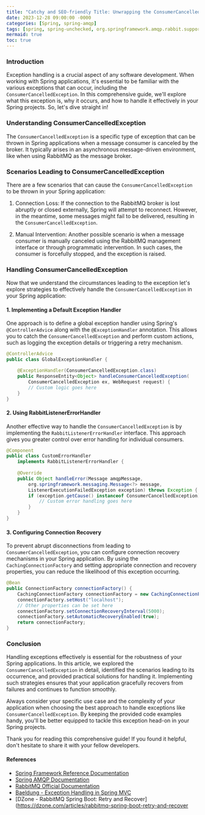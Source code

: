 ```yaml
---
title: "Catchy and SEO-friendly Title: Unwrapping the ConsumerCancelledException in Spring: A Step-by-Step Guide"
date: 2023-12-28 09:00:00 -0000
categories: [Spring, spring-amqp]
tags: [spring, spring-unchecked, org.springframework.amqp.rabbit.support]
mermaid: true
toc: true
---
```



### Introduction
Exception handling is a crucial aspect of any software development. When working with Spring applications, it's essential to be familiar with the various exceptions that can occur, including the `ConsumerCancelledException`. In this comprehensive guide, we'll explore what this exception is, why it occurs, and how to handle it effectively in your Spring projects. So, let's dive straight in!

### Understanding ConsumerCancelledException
The `ConsumerCancelledException` is a specific type of exception that can be thrown in Spring applications when a message consumer is canceled by the broker. It typically arises in an asynchronous message-driven environment, like when using RabbitMQ as the message broker.

### Scenarios Leading to ConsumerCancelledException
There are a few scenarios that can cause the `ConsumerCancelledException` to be thrown in your Spring application:

1. Connection Loss: If the connection to the RabbitMQ broker is lost abruptly or closed externally, Spring will attempt to reconnect. However, in the meantime, some messages might fail to be delivered, resulting in the `ConsumerCancelledException`.

2. Manual Intervention: Another possible scenario is when a message consumer is manually canceled using the RabbitMQ management interface or through programmatic intervention. In such cases, the consumer is forcefully stopped, and the exception is raised.

### Handling ConsumerCancelledException
Now that we understand the circumstances leading to the exception let's explore strategies to effectively handle the `ConsumerCancelledException` in your Spring application:

#### 1. Implementing a Default Exception Handler
One approach is to define a global exception handler using Spring's `@ControllerAdvice` along with the `@ExceptionHandler` annotation. This allows you to catch the `ConsumerCancelledException` and perform custom actions, such as logging the exception details or triggering a retry mechanism.

```java
@ControllerAdvice
public class GlobalExceptionHandler {

    @ExceptionHandler(ConsumerCancelledException.class)
    public ResponseEntity<Object> handleConsumerCancelledException(
        ConsumerCancelledException ex, WebRequest request) {
        // Custom logic goes here
    }
}
```

#### 2. Using RabbitListenerErrorHandler
Another effective way to handle the `ConsumerCancelledException` is by implementing the `RabbitListenerErrorHandler` interface. This approach gives you greater control over error handling for individual consumers.

```java
@Component
public class CustomErrorHandler 
    implements RabbitListenerErrorHandler {
        
    @Override
    public Object handleError(Message amqpMessage,
        org.springframework.messaging.Message<?> message,
        ListenerExecutionFailedException exception) throws Exception {
        if (exception.getCause() instanceof ConsumerCancelledException) {
            // Custom error handling goes here
        }
    }
}
```

#### 3. Configuring Connection Recovery
To prevent abrupt disconnections from leading to `ConsumerCancelledException`, you can configure connection recovery mechanisms in your Spring application. By using the `CachingConnectionFactory` and setting appropriate connection and recovery properties, you can reduce the likelihood of this exception occurring.

```java
@Bean
public ConnectionFactory connectionFactory() {
    CachingConnectionFactory connectionFactory = new CachingConnectionFactory();
    connectionFactory.setHost("localhost");
    // Other properties can be set here
    connectionFactory.setConnectionRecoveryInterval(5000);
    connectionFactory.setAutomaticRecoveryEnabled(true);
    return connectionFactory;
}
```

### Conclusion
Handling exceptions effectively is essential for the robustness of your Spring applications. In this article, we explored the `ConsumerCancelledException` in detail, identified the scenarios leading to its occurrence, and provided practical solutions for handling it. Implementing such strategies ensures that your application gracefully recovers from failures and continues to function smoothly.

Always consider your specific use case and the complexity of your application when choosing the best approach to handle exceptions like `ConsumerCancelledException`. By keeping the provided code examples handy, you'll be better equipped to tackle this exception head-on in your Spring projects.

Thank you for reading this comprehensive guide! If you found it helpful, don't hesitate to share it with your fellow developers.

#### References
- [Spring Framework Reference Documentation](https://docs.spring.io/spring-framework/docs/current/reference/html/index.html)
- [Spring AMQP Documentation](https://docs.spring.io/spring-amqp/docs/current/reference/html/)
- [RabbitMQ Official Documentation](https://www.rabbitmq.com/documentation.html)
- [Baeldung - Exception Handling in Spring MVC](https://www.baeldung.com/exception-handling-for-rest-with-spring)
- [DZone - RabbitMQ Spring Boot: Retry and Recover](https://dzone.com/articles/rabbitmq-spring-boot-retry-and-recover